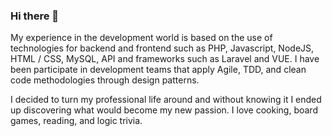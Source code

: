### Hi there 👋
My experience in the development world is based on the use of technologies for backend and frontend such as PHP, Javascript, NodeJS, HTML / CSS, MySQL, API and frameworks such as Laravel and VUE. I have been  participate in development teams that apply Agile, TDD, and clean code methodologies through design patterns.

I decided to turn my professional life around and without knowing it I ended up discovering what would become my new passion. I love cooking, board games, reading, and logic trivia.



